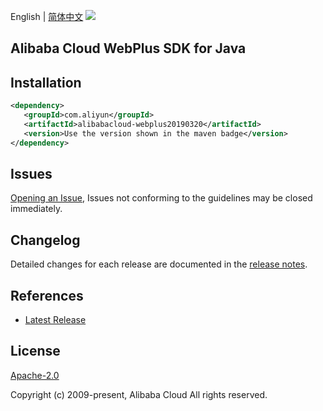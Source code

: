 English | [简体中文](README-CN.md)
![](https://aliyunsdk-pages.alicdn.com/icons/AlibabaCloud.svg)

## Alibaba Cloud WebPlus SDK for Java

## Installation

```xml
<dependency>
   <groupId>com.aliyun</groupId>
   <artifactId>alibabacloud-webplus20190320</artifactId>
   <version>Use the version shown in the maven badge</version>
</dependency>
```

## Issues
[Opening an Issue](https://github.com/aliyun/alibabacloud-java-async-sdk/issues/new), Issues not conforming to the guidelines may be closed immediately.

## Changelog
Detailed changes for each release are documented in the [release notes](./ChangeLog.txt).

## References
* [Latest Release](https://github.com/aliyun/alibabacloud-async-java-sdk/)

## License
[Apache-2.0](http://www.apache.org/licenses/LICENSE-2.0)

Copyright (c) 2009-present, Alibaba Cloud All rights reserved.